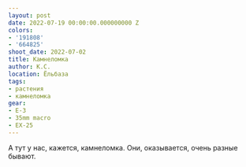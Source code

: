 ```yaml
---
layout: post
date: 2022-07-19 00:00:00.000000000 Z
colors:
- '191808'
- '664825'
shoot_date: 2022-07-02
title: Камнеломка
author: К.С.
location: Ёльбаза
tags:
- растения
- камнеломка
gear:
- E-3
- 35mm macro
- EX-25
---
```

А тут у нас, кажется, камнеломка. Они, оказывается, очень разные бывают.

